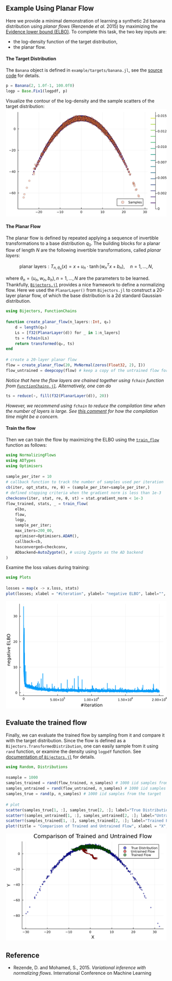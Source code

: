 ## Example Using Planar Flow

Here we provide a minimal demonstration of learning a synthetic 2d banana distribution
using *planar flows* (Renzende *et al.* 2015) by maximizing the [Evidence lower bound (ELBO)](@ref).
To complete this task, the two key inputs are:
- the log-density function of the target distribution, 
- the planar flow. 

#### The Target Distribution

The `Banana` object is defined in `example/targets/banana.jl`, see the [source code](https://github.com/zuhengxu/NormalizingFlows.jl/blob/main/example/targets/banana.jl) for details.
```julia
p = Banana(2, 1.0f-1, 100.0f0)
logp = Base.Fix1(logpdf, p)
```
Visualize the contour of the log-density and the sample scatters of the target distribution: 
![Banana](banana.png)




#### The Planar Flow 

The planar flow is defined by repeated applying a sequence of invertible
transformations to a base distribution $q_0$.  The building blocks for a planar flow
of length $N$ are the following invertible transformations, called *planar layers*:
```math
\text{planar layers}: 
T_{n, \theta_n}(x)=x+u_n \cdot \tanh \left(w_n^T x+b_n\right), \quad n=1, \ldots, N, 
```
where $\theta_n = (u_n, w_n, b_n), n=1, \dots, N$ are the parameters to be learned. 
Thankfully, [`Bijectors.jl`](https://github.com/TuringLang/Bijectors.jl)
provides a nice framework to define a normalizing flow.
Here we used the `PlanarLayer()` from `Bijectors.jl` to construct a 
20-layer planar flow, of which the base distribution is a 2d standard Gaussian distribution.

```julia
using Bijectors, FunctionChains

function create_planar_flow(n_layers::Int, q₀)
    d = length(q₀)
    Ls = [f32(PlanarLayer(d)) for _ in 1:n_layers]
    ts = fchain(Ls)
    return transformed(q₀, ts)
end

# create a 20-layer planar flow
flow = create_planar_flow(20, MvNormal(zeros(Float32, 2), I))
flow_untrained = deepcopy(flow) # keep a copy of the untrained flow for comparison
```
*Notice that here the flow layers are chained together using `fchain` function from [`FunctionChains.jl`](https://github.com/oschulz/FunctionChains.jl). 
Alternatively, one can do*
```julia
ts = reduce(∘, fill(f32(PlanarLayer(d)), 20)) 
```
*However, we recommend using `fchain` to reduce the compilation time when the number of layers is large.
See [this comment](https://github.com/TuringLang/NormalizingFlows.jl/blob/8f4371d48228adf368d851e221af076ff929f1cf/src/NormalizingFlows.jl#L52)
for how the compilation time might be a concern.*


#### Train the flow 
Then we can train the flow by maximizing the ELBO using the [`train_flow`](@ref) function as follows: 
```julia
using NormalizingFlows
using ADTypes
using Optimisers

sample_per_iter = 10
# callback function to track the number of samples used per iteration
cb(iter, opt_stats, re, θ) = (sample_per_iter=sample_per_iter,)
# defined stopping criteria when the gradient norm is less than 1e-3
checkconv(iter, stat, re, θ, st) = stat.gradient_norm < 1e-3
flow_trained, stats, _ = train_flow(
    elbo,
    flow,
    logp,
    sample_per_iter;
    max_iters=200_00,
    optimiser=Optimisers.ADAM(),
    callback=cb,
    hasconverged=checkconv,
    ADbackend=AutoZygote(), # using Zygote as the AD backend
)
```

Examine the loss values during training:
```julia
using Plots

losses = map(x -> x.loss, stats)
plot(losses; xlabel = "#iteration", ylabel= "negative ELBO", label="", linewidth=2) 
```
![elbo](elbo.png)

## Evaluate the trained flow 
Finally, we can evaluate the trained flow by sampling from it and compare it with the target distribution.
Since the flow is defined as a `Bijectors.TransformedDistribution`, one can
easily sample from it using `rand` function, or examine the density using `logpdf` function.
See [documentation of `Bijectors.jl`](https://turinglang.org/Bijectors.jl/dev/distributions/) for details.
```julia
using Random, Distributions

nsample = 1000
samples_trained = rand(flow_trained, n_samples) # 1000 iid samples from the trained flow 
samples_untrained = rand(flow_untrained, n_samples) # 1000 iid samples from the untrained flow
samples_true = rand(p, n_samples) # 1000 iid samples from the target

# plot 
scatter(samples_true[1, :], samples_true[2, :]; label="True Distribution", color=:blue, markersize=2, alpha=0.5)
scatter!(samples_untrained[1, :], samples_untrained[2, :]; label="Untrained Flow", color=:red, markersize=2, alpha=0.5)
scatter!(samples_trained[1, :], samples_trained[2, :]; label="Trained Flow", color=:green, markersize=2, alpha=0.5)
plot!(title = "Comparison of Trained and Untrained Flow", xlabel = "X", ylabel= "Y", legend=:topleft) 
```
![compare](comparison.png)


## Reference 

- Rezende, D. and Mohamed, S., 2015. *Variational inference with normalizing flows*. International Conference on Machine Learning  